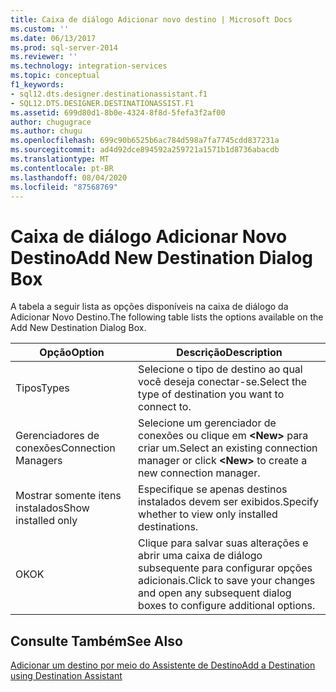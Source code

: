 ```yaml
---
title: Caixa de diálogo Adicionar novo destino | Microsoft Docs
ms.custom: ''
ms.date: 06/13/2017
ms.prod: sql-server-2014
ms.reviewer: ''
ms.technology: integration-services
ms.topic: conceptual
f1_keywords:
- sql12.dts.designer.destinationassistant.f1
- SQL12.DTS.DESIGNER.DESTINATIONASSIST.F1
ms.assetid: 699d80d1-8b0e-4324-8f8d-5fefa3f2af00
author: chugugrace
ms.author: chugu
ms.openlocfilehash: 699c90b6525b6ac784d598a7fa7745cdd837231a
ms.sourcegitcommit: ad4d92dce894592a259721a1571b1d8736abacdb
ms.translationtype: MT
ms.contentlocale: pt-BR
ms.lasthandoff: 08/04/2020
ms.locfileid: "87568769"
---
```

# <a name="add-new-destination-dialog-box"></a><span data-ttu-id="32273-102">Caixa de diálogo Adicionar Novo Destino</span><span class="sxs-lookup"><span data-stu-id="32273-102">Add New Destination Dialog Box</span></span>
  <span data-ttu-id="32273-103">A tabela a seguir lista as opções disponíveis na caixa de diálogo da Adicionar Novo Destino.</span><span class="sxs-lookup"><span data-stu-id="32273-103">The following table lists the options available on the Add New Destination Dialog Box.</span></span>  
  
|<span data-ttu-id="32273-104">Opção</span><span class="sxs-lookup"><span data-stu-id="32273-104">Option</span></span>|<span data-ttu-id="32273-105">Descrição</span><span class="sxs-lookup"><span data-stu-id="32273-105">Description</span></span>|  
|------------|-----------------|  
|<span data-ttu-id="32273-106">Tipos</span><span class="sxs-lookup"><span data-stu-id="32273-106">Types</span></span>|<span data-ttu-id="32273-107">Selecione o tipo de destino ao qual você deseja conectar-se.</span><span class="sxs-lookup"><span data-stu-id="32273-107">Select the type of destination you want to connect to.</span></span>|  
|<span data-ttu-id="32273-108">Gerenciadores de conexões</span><span class="sxs-lookup"><span data-stu-id="32273-108">Connection Managers</span></span>|<span data-ttu-id="32273-109">Selecione um gerenciador de conexões ou clique em **\<New>** para criar um.</span><span class="sxs-lookup"><span data-stu-id="32273-109">Select an existing connection manager or click **\<New>** to create a new connection manager.</span></span>|  
|<span data-ttu-id="32273-110">Mostrar somente itens instalados</span><span class="sxs-lookup"><span data-stu-id="32273-110">Show installed only</span></span>|<span data-ttu-id="32273-111">Especifique se apenas destinos instalados devem ser exibidos.</span><span class="sxs-lookup"><span data-stu-id="32273-111">Specify whether to view only installed destinations.</span></span>|  
|<span data-ttu-id="32273-112">OK</span><span class="sxs-lookup"><span data-stu-id="32273-112">OK</span></span>|<span data-ttu-id="32273-113">Clique para salvar suas alterações e abrir uma caixa de diálogo subsequente para configurar opções adicionais.</span><span class="sxs-lookup"><span data-stu-id="32273-113">Click to save your changes and open any subsequent dialog boxes to configure additional options.</span></span>|  
  
## <a name="see-also"></a><span data-ttu-id="32273-114">Consulte Também</span><span class="sxs-lookup"><span data-stu-id="32273-114">See Also</span></span>  
 [<span data-ttu-id="32273-115">Adicionar um destino por meio do Assistente de Destino</span><span class="sxs-lookup"><span data-stu-id="32273-115">Add a Destination using Destination Assistant</span></span>](data-flow/destination-assistant.md)  
  
  
